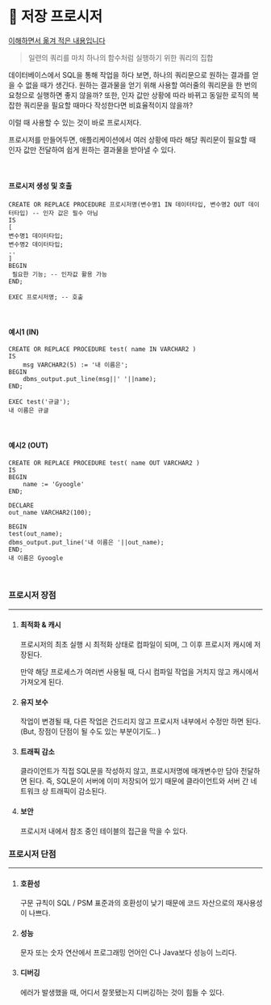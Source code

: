# 🌱 저장 프로시저

[이해하면서 옮겨 적은 내용입니다](https://gyoogle.dev/blog/computer-science/data-base/Stored%20PROCEDURE.html)

> 일련의 쿼리를 마치 하나의 함수처럼 실행하기 위한 쿼리의 집합



데이터베이스에서 SQL을 통해 작업을 하다 보면, 하나의 쿼리문으로 원하는 결과를 얻을 수 없을 때가 생긴다. 원하는 결과물을 얻기 위해 사용할 여러줄의 쿼리문을 한 번의 요청으로 실행하면 좋지 않을까? 또한, 인자 값만 상황에 따라 바뀌고 동일한 로직의 복잡한 쿼리문을 필요할 때마다 작성한다면 비효율적이지 않을까?

이럴 때 사용할 수 있는 것이 바로 프로시저다.

프로시저를 만들어두면, 애플리케이션에서 여러 상황에 따라 해당 쿼리문이 필요할 때 인자 값만 전달하여 쉽게 원하는 결과물을 받아낼 수 있다.

<br>

#### 프로시저 생성 및 호출

```plsql
CREATE OR REPLACE PROCEDURE 프로시저명(변수명1 IN 데이터타입, 변수명2 OUT 데이터타입) -- 인자 값은 필수 아님
IS
[
변수명1 데이터타입;
변수명2 데이터타입;
..
]
BEGIN
 필요한 기능; -- 인자값 활용 가능
END;

EXEC 프로시저명; -- 호출
```

<br>

#### 예시1 (IN)

```plsql
CREATE OR REPLACE PROCEDURE test( name IN VARCHAR2 ) 
IS
	msg VARCHAR2(5) := '내 이름은';
BEGIN 
	dbms_output.put_line(msg||' '||name); 
END;

EXEC test('규글');
내 이름은 규글
```

<br>

#### 예시2 (OUT)

```plsql
CREATE OR REPLACE PROCEDURE test( name OUT VARCHAR2 ) 
IS
BEGIN 
	name := 'Gyoogle'
END;

DECLARE
out_name VARCHAR2(100);

BEGIN
test(out_name);
dbms_output.put_line('내 이름은 '||out_name);
END;
내 이름은 Gyoogle
```

<br>





### 프로시저 장점

------

1. #### 최적화 & 캐시

   프로시저의 최초 실행 시 최적화 상태로 컴파일이 되며, 그 이후 프로시저 캐시에 저장된다.

   만약 해당 프로세스가 여러번 사용될 때, 다시 컴파일 작업을 거치지 않고 캐시에서 가져오게 된다.

2. #### 유지 보수

   작업이 변경될 때, 다른 작업은 건드리지 않고 프로시저 내부에서 수정만 하면 된다. (But, 장점이 단점이 될 수도 있는 부분이기도.. )

3. #### 트래픽 감소

   클라이언트가 직접 SQL문을 작성하지 않고, 프로시저명에 매개변수만 담아 전달하면 된다. 즉, SQL문이 서버에 이미 저장되어 있기 때문에 클라이언트와 서버 간 네트워크 상 트래픽이 감소된다.

4. #### 보안

   프로시저 내에서 참조 중인 테이블의 접근을 막을 수 있다.



### 프로시저 단점

------

1. #### 호환성

   구문 규칙이 SQL / PSM 표준과의 호환성이 낮기 때문에 코드 자산으로의 재사용성이 나쁘다.

2. #### 성능

   문자 또는 숫자 연산에서 프로그래밍 언어인 C나 Java보다 성능이 느리다.

3. #### 디버깅

   에러가 발생했을 때, 어디서 잘못됐는지 디버깅하는 것이 힘들 수 있다.